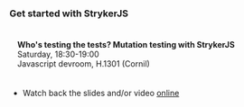 ### Get started with StrykerJS

<div class="r-frame" style="padding: .5em 1em; margin: .5em 0;">

**Who's testing the tests? Mutation testing with StrykerJS** <!-- .element: style="font-size: 1.2em" -->\
Saturday, 18:30-19:00\
Javascript devroom, H.1301 (Cornil)

</div>

- Watch back the slides and/or video [online](https://fosdem.org/2024/schedule/event/fosdem-2024-1683-who-s-testing-the-tests-mutation-testing-with-strykerjs/)
